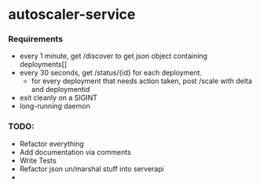 # autoscaler-service



### Requirements
- every 1 minute, get /discover to get json object containing deployments[]
- every 30 seconds, get /status/{id} for each deployment.
  -  for every deployment that needs action taken, post /scale with delta and deploymentid
- exit cleanly on a SIGINT
- long-running daemon

### TODO:
- Refactor everything
- Add documentation via comments
- Write Tests
- Refactor json un/marshal stuff into serverapi
- 